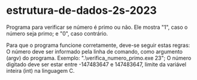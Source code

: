 # estrutura-de-dados-2s-2023

Programa para verificar se número é primo ou não.
Ele mostra "1", caso o número seja primo; e "0", caso contrário.

Para que o programa funcione corretamente, deve-se seguir estas regras:
    O número deve ser informado pela linha de comando, como argumento (argv) do programa. Exemplo: ".\verifica_numero_primo.exe 23";
    O número digitado deve ser estar entre -147483647 e 147483647, limite da variável inteira (int) na linguagem C.